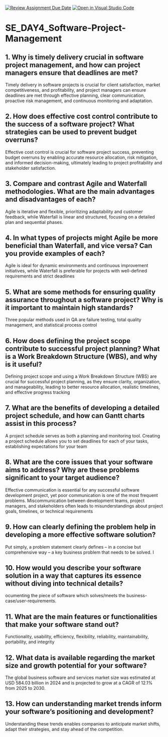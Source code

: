[![Review Assignment Due Date](https://classroom.github.com/assets/deadline-readme-button-22041afd0340ce965d47ae6ef1cefeee28c7c493a6346c4f15d667ab976d596c.svg)](https://classroom.github.com/a/9pw6JKcu)
[![Open in Visual Studio Code](https://classroom.github.com/assets/open-in-vscode-2e0aaae1b6195c2367325f4f02e2d04e9abb55f0b24a779b69b11b9e10269abc.svg)](https://classroom.github.com/online_ide?assignment_repo_id=19020260&assignment_repo_type=AssignmentRepo)
# SE_DAY4_Software-Project-Management
## 1. Why is timely delivery crucial in software project management, and how can project managers ensure that deadlines are met?
Timely delivery in software projects is crucial for client satisfaction, market competitiveness, and profitability, and project managers can ensure deadlines are met through effective planning, clear communication, proactive risk management, and continuous monitoring and adaptation. 

## 2. How does effective cost control contribute to the success of a software project? What strategies can be used to prevent budget overruns?
Effective cost control is crucial for software project success, preventing budget overruns by enabling accurate resource allocation, risk mitigation, and informed decision-making, ultimately leading to project profitability and stakeholder satisfaction. 

## 3. Compare and contrast Agile and Waterfall methodologies. What are the main advantages and disadvantages of each?
Agile is iterative and flexible, prioritizing adaptability and customer feedback, while Waterfall is linear and structured, focusing on a detailed plan and sequential phases. 

## 4. In what types of projects might Agile be more beneficial than Waterfall, and vice versa? Can you provide examples of each?
Agile is ideal for dynamic environments and continuous improvement initiatives, while Waterfall is preferable for projects with well-defined requirements and strict deadlines

## 5. What are some methods for ensuring quality assurance throughout a software project? Why is it important to maintain high standards?
Three popular methods used in QA are failure testing, total quality management, and statistical process control

## 6. How does defining the project scope contribute to successful project planning? What is a Work Breakdown Structure (WBS), and why is it useful?
Defining project scope and using a Work Breakdown Structure (WBS) are crucial for successful project planning, as they ensure clarity, organization, and manageability, leading to better resource allocation, realistic timelines, and effective progress tracking

## 7. What are the benefits of developing a detailed project schedule, and how can Gantt charts assist in this process?
A project schedule serves as both a planning and monitoring tool. Creating a project schedule allows you to set deadlines for each of your tasks, establishing expectations for your team

## 8. What are the core issues that your software aims to address? Why are these problems significant to your target audience?
Effective communication is essential for any successful software development project, yet poor communication is one of the most frequent problems. Miscommunication between development teams, project managers, and stakeholders often leads to misunderstandings about project goals, timelines, or technical requirements

## 9. How can clearly defining the problem help in developing a more effective software solution?
Put simply, a problem statement clearly defines – in a concise but comprehensive way – a key business problem that needs to be solved. I

## 10. How would you describe your software solution in a way that captures its essence without diving into technical details?
ocumenting the piece of software which solves/meets the business-case/user-requirements.

## 11. What are the main features or functionalities that make your software stand out?
Functionality, usability, efficiency, flexibility, reliability, maintainability, portability, and integrity 

## 12. What data is available regarding the market size and growth potential for your software?
The global business software and services market size was estimated at USD 584.03 billion in 2024 and is projected to grow at a CAGR of 12.1% from 2025 to 2030. 

## 13. How can understanding market trends inform your software’s positioning and development?
Understanding these trends enables companies to anticipate market shifts, adapt their strategies, and stay ahead of the competition. 

